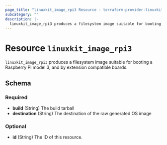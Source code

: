 ```yaml
---
page_title: "linuxkit_image_rpi3 Resource - terraform-provider-linuxkit"
subcategory: ""
description: |-
  linuxkit_image_rpi3 produces a filesystem image suitable for booting a Raspberry Pi model 3, and by extension compatible boards.
---
```


# Resource `linuxkit_image_rpi3`

`linuxkit_image_rpi3` produces a filesystem image suitable for booting a Raspberry Pi model 3, and by extension compatible boards.



## Schema

### Required

- **build** (String) The build tarball
- **destination** (String) The destination of the raw generated OS image

### Optional

- **id** (String) The ID of this resource.


